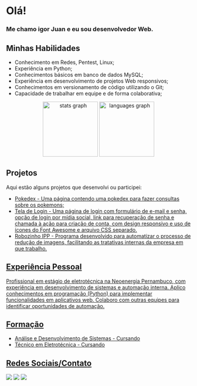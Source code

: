 <h1>Olá!</h1>
<div>
  <h3> Me chamo igor Juan e eu sou desenvolvedor Web.</h3>
</div>
<div> 
  <h2>Minhas Habilidades</h2> 
  <ul> 
    <li>Conhecimento em Redes, Pentest, Linux;</li> 
    <li>Experiência em Python;</li> 
    <li>Conhecimentos básicos em banco de dados MySQL;</li> 
    <li>Experiência em desenvolvimento de projetos Web responsivos;</li> 
    <li>Conhecimentos em versionamento de código utilizando o Git;</li> 
    <li>Capacidade de trabalhar em equipe e de forma colaborativa;</li> 
  </ul> 
</div> 
<div align="center">
  <img src="https://github-readme-stats.vercel.app/api?hide_title=true&hide_rank=true&show_icons=true&include_all_commits=true&count_private=true&disable_animations=false&theme=vue-dark&locale=en&hide_border=true&username=1gorjuan" height="150" alt="stats graph"  />
  <img src="https://github-readme-stats.vercel.app/api/top-langs?locale=en&hide_title=true&layout=compact&card_width=320&langs_count=6&theme=vue-dark&hide_border=true&username=1gorjuan" height="150" alt="languages graph"  />
</div>
<div> 
  <h2>Projetos</h2> 
  <p>Aqui estão alguns projetos que desenvolvi ou participei:</p> 
  <ul> 
    <li><a href="https://github.com/1gorjuan/Pokedex.git" target="_blank"> Pokedex - Uma página contendo uma pokedex para fazer consultas sobre os pokemons;</a></li> 
    <li><a href="https://github.com/1gorjuan/Tela-de-login-com-HTML-e-CSS.git" target="_blank"> Tela de Login - Uma página de login com formulário de e-mail e senha, opção de login por mídia social, link para recuperação de senha e chamada à ação para criação de conta, com design responsivo e uso de ícones do Font Awesome e arquivo CSS separado.
     <li><a href="https://github.com/1gorjuan/Compactador-De-Fotos"> Robozinho IPP - Programa desenvolvido para automatizar o processo de redução de imagens, facilitando as tratativas internas da empresa em que trabalho.  </li> 
  </ul> 
</div> 
<div> 
  <h2>Experiência Pessoal</h2> 
  <p>Profissional em estágio de eletrotécnica na Neoenergia Pernambuco, com experiência em desenvolvimento de sistemas e automação interna. Aplico conhecimentos em programação (Python) para implementar funcionalidades em aplicativos web. Colaboro com outras equipes para identificar oportunidades de automação.</p> 
</div> 
<div> 
  <h2>Formação</h2> 
  <ul> 
    <li>Análise e Desenvolvimento de Sistemas - Cursando</li> 
    <li>Técnico em Eletrotécnica - Cursando</li> 
  </ul> 
</div> 
  <div> 
  <h2>Redes Sociais/Contato</h2> 
  <a href="https://www.instagram.com/1gorjuan" target="_blank"><img src="https://img.shields.io/badge/-Instagram-%23E4405F?style=for-the-badge&logo=instagram&logoColor=white" target="_blank"></a>
  <a href = "mailto:igor51juan@gmail.com"><img src="https://img.shields.io/badge/-Gmail-%23333?style=for-the-badge&logo=gmail&logoColor=white" target="_blank"></a>
  <a href="https://www.linkedin.com/in/igor-rocha-5b3700248" target="_blank"><img src="https://img.shields.io/badge/-LinkedIn-%230077B5?style=for-the-badge&logo=linkedin&logoColor=white" target="_blank"></a>
</div>
  
